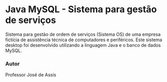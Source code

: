 # Java MySQL - Sistema para gestão de serviços
Sistema para gestão de ordem de serviços (Sistema OS) de uma empresa fictícia de assistência técnica de computadores e periféricos. Este sistema desktop foi desenvolvido utilizando a linguagem Java e o banco de dados MySQL. 
### Autor
Professor José de Assis
